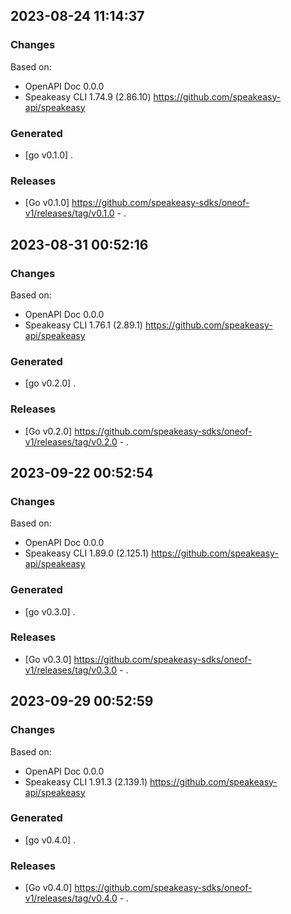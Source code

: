 

## 2023-08-24 11:14:37
### Changes
Based on:
- OpenAPI Doc 0.0.0 
- Speakeasy CLI 1.74.9 (2.86.10) https://github.com/speakeasy-api/speakeasy
### Generated
- [go v0.1.0] .
### Releases
- [Go v0.1.0] https://github.com/speakeasy-sdks/oneof-v1/releases/tag/v0.1.0 - .

## 2023-08-31 00:52:16
### Changes
Based on:
- OpenAPI Doc 0.0.0 
- Speakeasy CLI 1.76.1 (2.89.1) https://github.com/speakeasy-api/speakeasy
### Generated
- [go v0.2.0] .
### Releases
- [Go v0.2.0] https://github.com/speakeasy-sdks/oneof-v1/releases/tag/v0.2.0 - .

## 2023-09-22 00:52:54
### Changes
Based on:
- OpenAPI Doc 0.0.0 
- Speakeasy CLI 1.89.0 (2.125.1) https://github.com/speakeasy-api/speakeasy
### Generated
- [go v0.3.0] .
### Releases
- [Go v0.3.0] https://github.com/speakeasy-sdks/oneof-v1/releases/tag/v0.3.0 - .

## 2023-09-29 00:52:59
### Changes
Based on:
- OpenAPI Doc 0.0.0 
- Speakeasy CLI 1.91.3 (2.139.1) https://github.com/speakeasy-api/speakeasy
### Generated
- [go v0.4.0] .
### Releases
- [Go v0.4.0] https://github.com/speakeasy-sdks/oneof-v1/releases/tag/v0.4.0 - .
